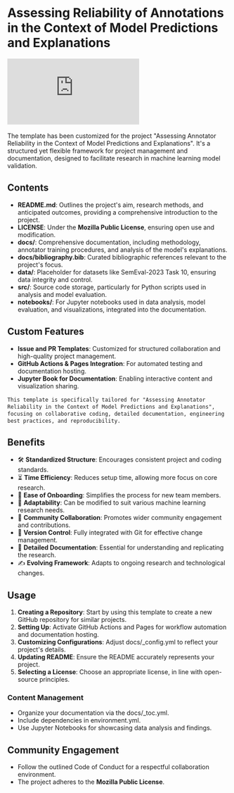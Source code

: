 # Assessing Reliability of Annotations in the Context of Model Predictions and Explanations

![Model Struture](https://github.com/hadimh93/Explainable_Annotations_Reliability/blob/main/reports/figures/model.pdf?raw=true)


The template has been customized for the project "Assessing Annotator Reliability in the Context of Model Predictions and Explanations". It's a structured yet flexible framework for project management and documentation, designed to facilitate research in machine learning model validation.

## Contents

- **README.md**: Outlines the project's aim, research methods, and anticipated outcomes, providing a comprehensive introduction to the project.
- **LICENSE**: Under the **Mozilla Public License**, ensuring open use and modification.
- **docs/**: Comprehensive documentation, including methodology, annotator training procedures, and analysis of the model's explanations.
- **docs/bibliography.bib**: Curated bibliographic references relevant to the project's focus.
- **data/**: Placeholder for datasets like SemEval-2023 Task 10, ensuring data integrity and control.
- **src/**: Source code storage, particularly for Python scripts used in analysis and model evaluation.
- **notebooks/**: For Jupyter notebooks used in data analysis, model evaluation, and visualizations, integrated into the documentation.

## Custom Features

- **Issue and PR Templates**: Customized for structured collaboration and high-quality project management.
- **GitHub Actions & Pages Integration**: For automated testing and documentation hosting.
- **Jupyter Book for Documentation**: Enabling interactive content and visualization sharing.

```{important}
This template is specifically tailored for "Assessing Annotator Reliability in the Context of Model Predictions and Explanations", focusing on collaborative coding, detailed documentation, engineering best practices, and reproducibility.
```

## Benefits

- 🛠️ **Standardized Structure**: Encourages consistent project and coding standards.
- ⏳ **Time Efficiency**: Reduces setup time, allowing more focus on core research.
- 🚀 **Ease of Onboarding**: Simplifies the process for new team members.
- 🎨 **Adaptability**: Can be modified to suit various machine learning research needs.
- 🤝 **Community Collaboration**: Promotes wider community engagement and contributions.
- 🔄 **Version Control**: Fully integrated with Git for effective change management.
- 📖 **Detailed Documentation**: Essential for understanding and replicating the research.
- ✍️ **Evolving Framework**: Adapts to ongoing research and technological changes.

## Usage

1. **Creating a Repository**: Start by using this template to create a new GitHub repository for similar projects.
2. **Setting Up**: Activate GitHub Actions and Pages for workflow automation and documentation hosting.
3. **Customizing Configurations**: Adjust docs/_config.yml to reflect your project's details.
4. **Updating README**: Ensure the README accurately represents your project.
5. **Selecting a License**: Choose an appropriate license, in line with open-source principles.

### Content Management

- Organize your documentation via the docs/_toc.yml.
- Include dependencies in environment.yml.
- Use Jupyter Notebooks for showcasing data analysis and findings.

## Community Engagement

- Follow the outlined Code of Conduct for a respectful collaboration environment.
- The project adheres to the **Mozilla Public License**.

 
